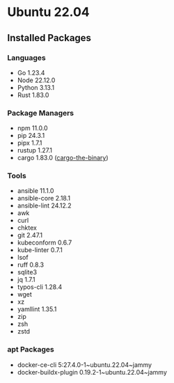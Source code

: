 # Ubuntu 22.04

## Installed Packages

### Languages

- Go 1.23.4
- Node 22.12.0
- Python 3.13.1
- Rust 1.83.0

### Package Managers

- npm 11.0.0
- pip 24.3.1
- pipx 1.7.1
- rustup 1.27.1
- cargo 1.83.0 ([cargo-the-binary](https://github.com/rust-lang/cargo/blob/master/src/cargo/version.rs))

### Tools

- ansible 11.1.0
- ansible-core 2.18.1
- ansible-lint 24.12.2
- awk
- curl
- chktex
- git 2.47.1
- kubeconform 0.6.7
- kube-linter 0.7.1
- lsof
- ruff 0.8.3
- sqlite3
- jq 1.7.1
- typos-cli 1.28.4
- wget
- xz
- yamllint 1.35.1
- zip
- zsh
- zstd

### apt Packages

- docker-ce-cli 5:27.4.0-1\~ubuntu.22.04\~jammy
- docker-buildx-plugin 0.19.2-1\~ubuntu.22.04\~jammy
